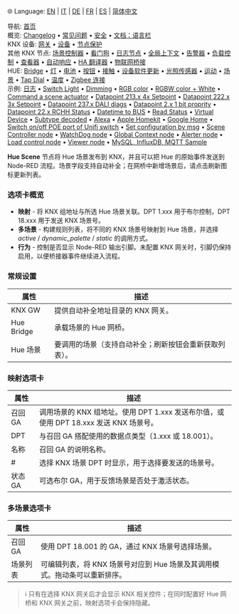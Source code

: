 🌐 Language: [EN](https://supergiovane.github.io/node-red-contrib-knx-ultimate/wiki/HUE%20Scene) | [IT](https://supergiovane.github.io/node-red-contrib-knx-ultimate/wiki/it-HUE%20Scene) | [DE](https://supergiovane.github.io/node-red-contrib-knx-ultimate/wiki/de-HUE%20Scene) | [FR](https://supergiovane.github.io/node-red-contrib-knx-ultimate/wiki/fr-HUE%20Scene) | [ES](https://supergiovane.github.io/node-red-contrib-knx-ultimate/wiki/es-HUE%20Scene) | [简体中文](https://supergiovane.github.io/node-red-contrib-knx-ultimate/wiki/zh-CN-HUE%20Scene)

<!-- NAV START -->
导航: [首页](https://supergiovane.github.io/node-red-contrib-knx-ultimate/wiki/zh-CN-Home)  
概览: [Changelog](https://github.com/Supergiovane/node-red-contrib-knx-ultimate/blob/master/CHANGELOG.md) • [常见问题](https://supergiovane.github.io/node-red-contrib-knx-ultimate/wiki/zh-CN-FAQ-Troubleshoot) • [安全](https://supergiovane.github.io/node-red-contrib-knx-ultimate/wiki/zh-CN-SECURITY) • [文档：语言栏](https://supergiovane.github.io/node-red-contrib-knx-ultimate/wiki/zh-CN-Docs-Language-Bar)  
KNX 设备: [网关](https://supergiovane.github.io/node-red-contrib-knx-ultimate/wiki/zh-CN-Gateway-configuration) • [设备](https://supergiovane.github.io/node-red-contrib-knx-ultimate/wiki/zh-CN-Device) • [节点保护](https://supergiovane.github.io/node-red-contrib-knx-ultimate/wiki/zh-CN-Protections)  
其他 KNX 节点: [场景控制器](https://supergiovane.github.io/node-red-contrib-knx-ultimate/wiki/zh-CN-SceneController-Configuration) • [看门狗](https://supergiovane.github.io/node-red-contrib-knx-ultimate/wiki/zh-CN-WatchDog-Configuration) • [日志节点](https://supergiovane.github.io/node-red-contrib-knx-ultimate/wiki/zh-CN-Logger-Configuration) • [全局上下文](https://supergiovane.github.io/node-red-contrib-knx-ultimate/wiki/zh-CN-GlobalVariable) • [告警器](https://supergiovane.github.io/node-red-contrib-knx-ultimate/wiki/zh-CN-Alerter-Configuration) • [负载控制](https://supergiovane.github.io/node-red-contrib-knx-ultimate/wiki/zh-CN-LoadControl-Configuration) • [查看器](https://supergiovane.github.io/node-red-contrib-knx-ultimate/wiki/zh-CN-knxUltimateViewer) • [自动响应](https://supergiovane.github.io/node-red-contrib-knx-ultimate/wiki/zh-CN-KNXAutoResponder) • [HA 翻译器](https://supergiovane.github.io/node-red-contrib-knx-ultimate/wiki/zh-CN-HATranslator) • [物联网桥接](https://supergiovane.github.io/node-red-contrib-knx-ultimate/wiki/zh-CN-IoT-Bridge-Configuration)  
HUE: [Bridge](https://supergiovane.github.io/node-red-contrib-knx-ultimate/wiki/zh-CN-HUE%20Bridge%20configuration) • [灯](https://supergiovane.github.io/node-red-contrib-knx-ultimate/wiki/zh-CN-HUE%20Light) • [电池](https://supergiovane.github.io/node-red-contrib-knx-ultimate/wiki/zh-CN-HUE%20Battery) • [按钮](https://supergiovane.github.io/node-red-contrib-knx-ultimate/wiki/zh-CN-HUE%20Button) • [接触](https://supergiovane.github.io/node-red-contrib-knx-ultimate/wiki/zh-CN-HUE%20Contact%20sensor) • [设备软件更新](https://supergiovane.github.io/node-red-contrib-knx-ultimate/wiki/zh-CN-HUE%20Device%20software%20update) • [光照传感器](https://supergiovane.github.io/node-red-contrib-knx-ultimate/wiki/zh-CN-HUE%20Light%20sensor) • [运动](https://supergiovane.github.io/node-red-contrib-knx-ultimate/wiki/zh-CN-HUE%20Motion) • [场景](https://supergiovane.github.io/node-red-contrib-knx-ultimate/wiki/zh-CN-HUE%20Scene) • [Tap Dial](https://supergiovane.github.io/node-red-contrib-knx-ultimate/wiki/zh-CN-HUE%20Tapdial) • [温度](https://supergiovane.github.io/node-red-contrib-knx-ultimate/wiki/zh-CN-HUE%20Temperature%20sensor) • [Zigbee 连接](https://supergiovane.github.io/node-red-contrib-knx-ultimate/wiki/zh-CN-HUE%20Zigbee%20connectivity)  
示例: [日志](https://supergiovane.github.io/node-red-contrib-knx-ultimate/wiki/zh-CN-Logger-Sample) • [Switch Light](https://supergiovane.github.io/node-red-contrib-knx-ultimate/wiki/-Sample---Switch-light) • [Dimming](https://supergiovane.github.io/node-red-contrib-knx-ultimate/wiki/-Sample---Dimming) • [RGB color](https://supergiovane.github.io/node-red-contrib-knx-ultimate/wiki/-Sample---RGB-Color) • [RGBW color + White](https://supergiovane.github.io/node-red-contrib-knx-ultimate/wiki/-Sample---RGBW-Color-plus-White) • [Command a scene actuator](https://supergiovane.github.io/node-red-contrib-knx-ultimate/wiki/-Sample---Control-a-scene-actuator) • [Datapoint 213.x 4x Setpoint](https://supergiovane.github.io/node-red-contrib-knx-ultimate/wiki/-Sample---DPT213) • [Datapoint 222.x 3x Setpoint](https://supergiovane.github.io/node-red-contrib-knx-ultimate/wiki/-Sample---DPT222) • [Datapoint 237.x DALI diags](https://supergiovane.github.io/node-red-contrib-knx-ultimate/wiki/-Sample---DPT237) • [Datapoint 2.x 1 bit proprity](https://supergiovane.github.io/node-red-contrib-knx-ultimate/wiki/-Sample---DPT2) • [Datapoint 22.x RCHH Status](https://supergiovane.github.io/node-red-contrib-knx-ultimate/wiki/-Sample---DPT22) • [Datetime to BUS](https://supergiovane.github.io/node-red-contrib-knx-ultimate/wiki/-Sample---DateTime-to-BUS) • [Read Status](https://supergiovane.github.io/node-red-contrib-knx-ultimate/wiki/-Sample---Read-value-from-Device) • [Virtual Device](https://supergiovane.github.io/node-red-contrib-knx-ultimate/wiki/-Sample---Virtual-Device) • [Subtype decoded](https://supergiovane.github.io/node-red-contrib-knx-ultimate/wiki/-Sample---Subtype) • [Alexa](https://supergiovane.github.io/node-red-contrib-knx-ultimate/wiki/-Sample---Alexa) • [Apple Homekit](https://supergiovane.github.io/node-red-contrib-knx-ultimate/wiki/-Sample---Apple-Homekit) • [Google Home](https://supergiovane.github.io/node-red-contrib-knx-ultimate/wiki/-Sample---Google-Assistant) • [Switch on/off POE port of Unifi switch](https://supergiovane.github.io/node-red-contrib-knx-ultimate/wiki/-Sample---UnifiPOE) • [Set configuration by msg](https://supergiovane.github.io/node-red-contrib-knx-ultimate/wiki/-Sample-setConfig) • [Scene Controller node](https://supergiovane.github.io/node-red-contrib-knx-ultimate/wiki/Sample-Scene-Node) • [WatchDog node](https://supergiovane.github.io/node-red-contrib-knx-ultimate/wiki/-Sample---WatchDog) • [Global Context node](https://supergiovane.github.io/node-red-contrib-knx-ultimate/wiki/SampleGlobalContextNode) • [Alerter node](https://supergiovane.github.io/node-red-contrib-knx-ultimate/wiki/SampleAlerter) • [Load control node](https://supergiovane.github.io/node-red-contrib-knx-ultimate/wiki/SampleLoadControl) • [Viewer node](https://supergiovane.github.io/node-red-contrib-knx-ultimate/wiki/knxUltimateViewer) • [MySQL, InfluxDB, MQTT Sample](https://supergiovane.github.io/node-red-contrib-knx-ultimate/wiki/Sample-KNX2MQTT-KNX2MySQL-KNX2InfluxDB)
<!-- NAV END -->

**Hue Scene** 节点将 Hue 场景发布到 KNX，并且可以把 Hue 的原始事件发送到 Node-RED 流程。场景字段支持自动补全；在网桥中新增场景后，请点击刷新图标更新列表。

### 选项卡概览

- **映射** - 将 KNX 组地址与所选 Hue 场景关联。DPT 1.xxx 用于布尔控制，DPT 18.xxx 用于发送 KNX 场景号。
- **多场景** - 构建规则列表，将不同的 KNX 场景号映射到 Hue 场景，并选择 _active_ / _dynamic\_palette_ / _static_ 的调用方式。
- **行为** - 控制是否显示 Node-RED 输出引脚。未配置 KNX 网关时，引脚仍保持启用，以便桥接器事件继续进入流程。

### 常规设置

| 属性 | 描述 |
|--|--|
| KNX GW | 提供自动补全地址目录的 KNX 网关。 |
| Hue Bridge | 承载场景的 Hue 网桥。 |
| Hue 场景 | 要调用的场景（支持自动补全；刷新按钮会重新获取列表）。 |

### 映射选项卡

| 属性 | 描述 |
|--|--|
| 召回 GA | 调用场景的 KNX 组地址。使用 DPT 1.xxx 发送布尔值，或使用 DPT 18.xxx 发送 KNX 场景号。 |
| DPT | 与召回 GA 搭配使用的数据点类型（1.xxx 或 18.001）。 |
| 名称 | 召回 GA 的说明名称。 |
| # | 选择 KNX 场景 DPT 时显示，用于选择要发送的场景号。 |
| 状态 GA | 可选布尔 GA，用于反馈场景是否处于激活状态。 |

### 多场景选项卡

| 属性 | 描述 |
|--|--|
| 召回 GA | 使用 DPT 18.001 的 GA，通过 KNX 场景号选择场景。 |
| 场景列表 | 可编辑列表，将 KNX 场景号对应到 Hue 场景及其调用模式。拖动条可以重新排序。 |

> ℹ️ 只有在选择 KNX 网关后才会显示 KNX 相关控件；在同时配置好 Hue 网桥和 KNX 网关之前，映射选项卡会保持隐藏。
